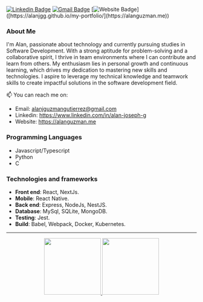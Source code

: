 [![Linkedin Badge](https://img.shields.io/badge/-Linkedin-blue?style=flat-square&logo=Linkedin&logoColor=white&link=https://www.linkedin.com/in/alan-joseph-g)](https://www.linkedin.com/in/alan-joseph-g)
[![Gmail Badge](https://img.shields.io/badge/-alanjguzmangutierrez@gmail.com-c14438?style=flat-square&logo=Gmail&logoColor=white&link=mailto:alanjguzmangutierrez@gmail.com)](mailto:alanjguzmangutierrez@gmail.com)
[![Website Badge](https://img.shields.io/badge/-Website-702963?style=flat-square&logo=appveyor&logoColor=white&link=https://[alanjgg.github.io/my-portfolio/](https://alanguzman.me))]([https://alanjgg.github.io/my-portfolio/](https://alanguzman.me))

### About Me

I'm Alan, passionate about technology and currently pursuing studies in Software Development. With a strong aptitude for problem-solving and a collaborative spirit, I thrive in team environments where I can contribute and learn from others. My enthusiasm lies in personal growth and continuous learning, which drives my dedication to mastering new skills and technologies. I aspire to leverage my technical knowledge and teamwork skills to create impactful solutions in the software development field.

📫 You can reach me on:
- Email: alanjguzmangutierrez@gmail.com
- Linkedin: https://www.linkedin.com/in/alan-joseph-g
- Website: https://alanguzman.me

### Programming Languages
* Javascript/Typescript
* Python
* C
  
### Technologies and frameworks
* **Front end**: React, NextJs.
* **Mobile**: React Native.
* **Back end**: Express, NodeJs, NestJS.
* **Database**: MySql, SQLite, MongoDB.
* **Testing**: Jest.
* **Build**: Babel, Webpack, Docker, Kubernetes.
___
<div align="center">
  <a href="https://github.com/alanjgg">
    <img height="150" src="https://github-readme-stats.vercel.app/api?username=alanjgg&show_icons=true&theme=tokyonight" />
  </a>
  <a href="https://github.com/alanjgg">
    <img height="150" src="https://github-readme-stats.vercel.app/api/top-langs/?username=alanjgg&layout=compact&theme=tokyonight" />
  </a>
</div>

<!--
**AlanJGG/AlanJGG** is a ✨ _special_ ✨ repository because its `README.md` (this file) appears on your GitHub profile.

Here are some ideas to get you started:

- 🔭 I’m currently working on ...
- 🌱 I’m currently learning ...
- 👯 I’m looking to collaborate on ...
- 🤔 I’m looking for help with ...
- 💬 Ask me about ...
- 📫 How to reach me: ...
- 😄 Pronouns: ...
- ⚡ Fun fact: ...
-->
